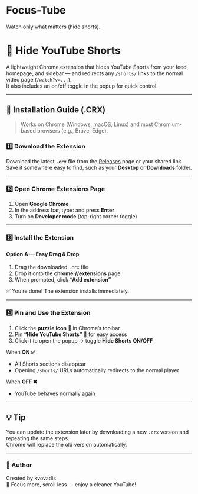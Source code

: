 # Focus-Tube
Watch only what matters (hide shorts).


# 🧩 Hide YouTube Shorts

A lightweight Chrome extension that hides YouTube Shorts from your feed, homepage, and sidebar — and redirects any `/shorts/` links to the normal video page (`/watch?v=...`).  
It also includes an on/off toggle in the popup for quick control.

---

## 🚀 Installation Guide (.CRX)

> Works on Chrome (Windows, macOS, Linux) and most Chromium-based browsers (e.g., Brave, Edge).

### 1️⃣ Download the Extension
Download the latest **`.crx`** file from the [Releases](../../releases) page or your shared link.  
Save it somewhere easy to find, such as your **Desktop** or **Downloads** folder.

---

### 2️⃣ Open Chrome Extensions Page
1. Open **Google Chrome**
2. In the address bar, type: and press **Enter**
3. Turn on **Developer mode** (top-right corner toggle)

---

### 3️⃣ Install the Extension

#### Option A — Easy Drag & Drop
1. Drag the downloaded `.crx` file  
2. Drop it onto the **chrome://extensions** page  
3. When prompted, click **“Add extension”**

✅ You’re done! The extension installs immediately.

---


### 4️⃣ Pin and Use the Extension
1. Click the **puzzle icon** 🔧 in Chrome’s toolbar  
2. Pin **“Hide YouTube Shorts”** 📌 for easy access  
3. Click it to open the popup → toggle **Hide Shorts ON/OFF**

When **ON ✅**  
- All Shorts sections disappear  
- Opening `/shorts/` URLs automatically redirects to the normal player  

When **OFF ❌**  
- YouTube behaves normally again  

---

## 💡 Tip
You can update the extension later by downloading a new `.crx` version and repeating the same steps.  
Chrome will replace the old version automatically.

---

### 🧠 Author
Created by kvovadis  
🖤 Focus more, scroll less — enjoy a cleaner YouTube!
